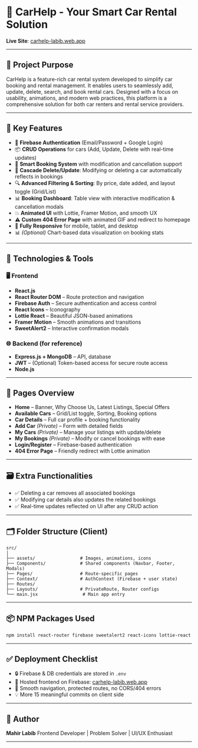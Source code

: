# 🚗 CarHelp - Your Smart Car Rental Solution

**Live Site**: [carhelp-labib.web.app](https://carhelp-labib.web.app)

---

## 📌 Project Purpose

CarHelp is a feature-rich car rental system developed to simplify car booking and rental management. It enables users to seamlessly add, update, delete, search, and book rental cars. Designed with a focus on usability, animations, and modern web practices, this platform is a comprehensive solution for both car renters and rental service providers.

---

## 🎯 Key Features

* 🔐 **Firebase Authentication** (Email/Password + Google Login)
* 📦 **CRUD Operations** for cars (Add, Update, Delete with real-time updates)
* 📅 **Smart Booking System** with modification and cancellation support
* 🔁 **Cascade Delete/Update**: Modifying or deleting a car automatically reflects in bookings
* 🔍 **Advanced Filtering & Sorting**: By price, date added, and layout toggle (Grid/List)
* 📊 **Booking Dashboard**: Table view with interactive modification & cancellation modals
* 💥 **Animated UI** with Lottie, Framer Motion, and smooth UX
* ⚠️ **Custom 404 Error Page** with animated GIF and redirect to homepage
* 📱 **Fully Responsive** for mobile, tablet, and desktop
* 📊 *(Optional)* Chart-based data visualization on booking stats

---

## 🔧 Technologies & Tools

### 🖥️ Frontend

* **React.js**
* **React Router DOM** – Route protection and navigation
* **Firebase Auth** – Secure authentication and access control
* **React Icons** – Iconography
* **Lottie React** – Beautiful JSON-based animations
* **Framer Motion** – Smooth animations and transitions
* **SweetAlert2** – Interactive confirmation modals

### 🌐 Backend (for reference)

* **Express.js + MongoDB** – API, database
* **JWT** – (Optional) Token-based access for secure route access
* **Node.js**

---

## 🚀 Pages Overview

* **Home** – Banner, Why Choose Us, Latest Listings, Special Offers
* **Available Cars** – Grid/List toggle, Sorting, Booking options
* **Car Details** – Full car profile + booking functionality
* **Add Car** *(Private)* – Form with detailed fields
* **My Cars** *(Private)* – Manage your listings with update/delete
* **My Bookings** *(Private)* – Modify or cancel bookings with ease
* **Login/Register** – Firebase-based authentication
* **404 Error Page** – Friendly redirect with Lottie animation

---

## 🗃️ Extra Functionalities

* ✅ Deleting a car removes all associated bookings
* ✅ Modifying car details also updates the related bookings
* ✅ Real-time updates reflected on UI after any CRUD action

---

## 🗂️ Folder Structure (Client)

```
src/
│
├── assets/                 # Images, animations, icons
├── Components/             # Shared components (Navbar, Footer, Modals)
├── Pages/                  # Route-specific pages
├── Context/                # AuthContext (Firebase + user state)
├── Routes/ 
├── Layouts/                # PrivateRoute, Router configs
└── main.jsx                 # Main app entry
```

---

## 📦 NPM Packages Used

```bash
npm install react-router firebase sweetalert2 react-icons lottie-react framer-motion
```

---

## ✅ Deployment Checklist

* 🔒 Firebase & DB credentials are stored in `.env`
* 🚀 Hosted frontend on Firebase: [carhelp-labib.web.app](https://carhelp-labib.web.app)
* 🔁 Smooth navigation, protected routes, no CORS/404 errors
* 💡 More 15 meaningful commits on client side

---

## 🧠 Author

**Mahir Labib**
Frontend Developer | Problem Solver | UI/UX Enthusiast

---